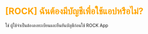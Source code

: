 # <span style="color: orange">[ROCK] ฉันต้องมีบัญชีเพื่อใช้แอปหรือไม่?</span>

ใช่ ผู้ใช้จำเป็นต้องลงทะเบียนและยืนยันบัญชีก่อนใช้ ROCK App
